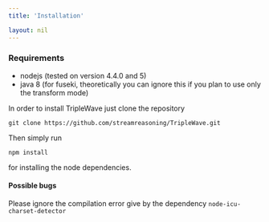 ```yaml
---
title: 'Installation'

layout: nil
---
```



### Requirements

* nodejs (tested on version 4.4.0 and 5)
* java 8 (for fuseki, theoretically you can ignore this if you plan to use only the transform mode)

In order to install TripleWave just clone the repository

    git clone https://github.com/streamreasoning/TripleWave.git

Then simply run

    npm install

for installing the node dependencies.

#### Possible bugs

Please ignore the compilation error give by the dependency `node-icu-charset-detector`
